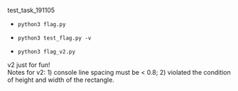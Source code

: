 test_task_191105

- <code>python3 flag.py</code>
- <code>python3 test_flag.py -v</code>

- <code>python3 flag_v2.py</code>
<p>v2 just for fun! <br>
Notes for v2: 1) console line spacing must be < 0.8; 2) violated the condition of height and width of the rectangle.</p>